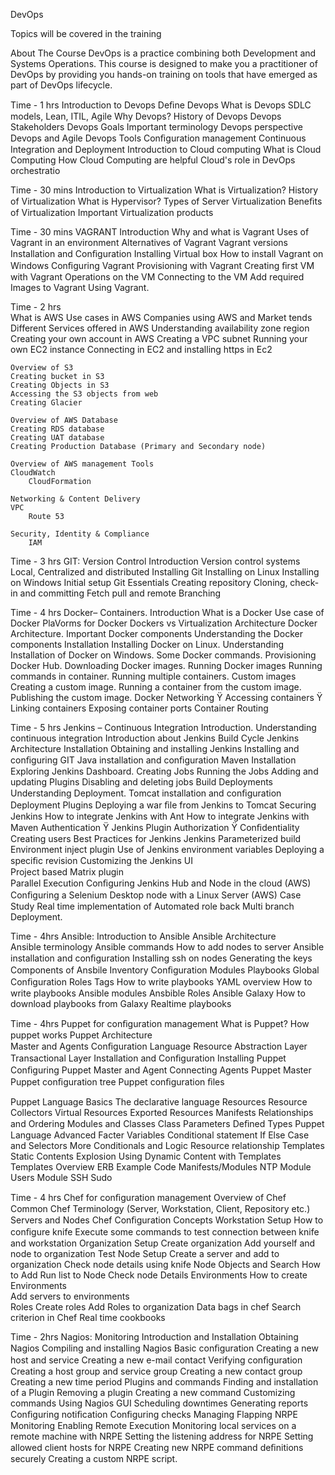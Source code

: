 DevOps

Topics will be covered in the training

About The Course
DevOps is a practice combining both Development and Systems Operations. This course is designed to make you a practitioner of DevOps by providing you hands-on training on tools that have emerged as part of DevOps lifecycle.

Time - 1 hrs
Introduction to Devops
	Deﬁne Devops
	What is Devops
	SDLC models, Lean, ITIL, Agile
	Why Devops?
	History of Devops
	Devops Stakeholders
	Devops Goals
	Important terminology
	Devops perspective
	Devops and Agile
	Devops Tools
	Conﬁguration management
	Continuous Integration and Deployment
Introduction to Cloud computing
	What is Cloud Computing
	How Cloud Computing are helpful
	Cloud's role in DevOps orchestratio
 
Time - 30 mins
Introduction to Virtualization
	What is Virtualization?
	History of Virtualization
	What is Hypervisor?
	Types of Server Virtualization
	Beneﬁts of Virtualization
	Important Virtualization products
	

Time - 30 mins
VAGRANT
	Introduction
	Why and what is Vagrant
	Uses of Vagrant in an environment
	Alternatives of Vagrant
	Vagrant versions
	Installation and Conﬁguration
	Installing Virtual box
	How to install Vagrant on Windows
	Conﬁguring Vagrant
	Provisioning with Vagrant
	Creating ﬁrst VM with Vagrant
	Operations on the VM
	Connecting to the VM
	Add required Images to Vagrant
	Using Vagrant.
	
Time - 2 hrs	
What is AWS
	Use cases in AWS
	Companies using AWS and Market tends
	Different  Services offered in AWS
	Understanding availability zone
	region
	Creating your own account in AWS
	Creating a VPC
	subnet
	Running your own EC2 instance
	Connecting in EC2 and installing https in Ec2
	
	Overview of S3
	Creating bucket in S3
	Creating Objects in S3
	Accessing the S3 objects from web
	Creating Glacier 
	
	Overview of AWS Database
	Creating RDS database
	Creating UAT database
	Creating Production Database (Primary and Secondary node)
	
	Overview of AWS management Tools
	CloudWatch
    	CloudFormation
	
	Networking & Content Delivery
	VPC
    	Route 53
	
	Security, Identity & Compliance
    	IAM
Time - 3 hrs
GIT: Version Control
	Introduction
	Version control systems
	Local, Centralized and distributed
	Installing Git
	Installing on Linux
	Installing on Windows
	Initial setup
	Git Essentials
	Creating repository
	Cloning, check-in and committing
	Fetch pull and remote
	Branching

Time - 4 hrs
Docker– Containers.
	Introduction
	What is a Docker
	Use case of Docker
	PlaVorms for Docker
	Dockers vs Virtualization
	Architecture
	Docker Architecture.
	Important Docker components
	Understanding the Docker components
	Installation
	Installing Docker on Linux.
	Understanding Installation of Docker on Windows.
	Some Docker commands.
	Provisioning
	Docker Hub.
	Downloading Docker images.
	Running Docker images
	Running commands in container.
	Running multiple containers.
	Custom images
	Creating a custom image.
	Running a container from the custom image.
	Publishing the custom image.
	Docker Networking Ÿ	Accessing containers Ÿ	Linking containers
	Exposing container ports
	Container Routing

Time - 5 hrs
Jenkins – Continuous Integration
	Introduction.
	Understanding continuous integration
	Introduction about Jenkins
	Build Cycle
	Jenkins Architecture
	Installation
	Obtaining and installing Jenkins
	Installing and conﬁguring GIT
	Java installation and conﬁguration
	Maven Installation
	Exploring Jenkins Dashboard.
	Creating Jobs
	Running the Jobs
	Adding and updating Plugins
	Disabling and deleting jobs
	Build Deployments
	Understanding Deployment.
	Tomcat installation and conﬁguration
	Deployment Plugins
	Deploying a war ﬁle from Jenkins to Tomcat
	Securing Jenkins
	How to integrate Jenkins with Ant
	How to integrate Jenkins with Maven
	Authentication Ÿ	Jenkins Plugin
	Authorization Ÿ	Conﬁdentiality 	
	Creating users
	Best Practices for Jenkins
	Jenkins Parameterized build
	Environment inject plugin
	Use of Jenkins environment variables
	Deploying a speciﬁc revision
	Customizing the Jenkins UI  	
	Project based Matrix plugin 	
	Parallel Execution
	Conﬁguring Jenkins Hub and Node in the cloud (AWS)
	Conﬁguring a Selenium Desktop node with a Linux Server (AWS)
	Case Study
	Real time implementation of Automated role back
	Multi branch Deployment.

Time - 4hrs
Ansible:
	Introduction to Ansible
	Ansible Architecture  
	Ansible terminology
	Ansible commands
	How to add nodes to server
	Ansible installation and conﬁguration
	Installing ssh on nodes
	Generating the keys
	Components of Ansbile
	Inventory
	Conﬁguration
	Modules
	Playbooks
	Global Conﬁguration
	Roles
	Tags
	How to write playbooks
	YAML overview
	How to write playbooks
	Ansible modules
	Ansbible Roles
	Ansible Galaxy
	How to download playbooks from Galaxy
	Realtime playbooks
  
Time - 4hrs	
Puppet for conﬁguration management
	What is Puppet?
	How puppet works 
	Puppet Architecture 	
	Master and Agents
	Conﬁguration Language
	Resource Abstraction Layer
	Transactional Layer
	Installation and Conﬁguration
	Installing Puppet
	Conﬁguring Puppet Master and Agent
	Connecting Agents
	Puppet Master
	Puppet conﬁguration tree
	Puppet conﬁguration ﬁles

Puppet Language Basics
	The declarative language
	Resources
	Resource Collectors
	Virtual Resources
	Exported Resources
	Manifests
	Relationships and Ordering
	Modules and Classes
	Class Parameters
	Deﬁned Types
Puppet Language Advanced
	Facter
	Variables
	Conditional statement
	If Else
	Case and Selectors
	More Conditionals and Logic
	Resource relationship
	Templates
	Static Contents Explosion
	Using Dynamic Content with Templates
	Templates Overview
	ERB
	Example Code Manifests/Modules
	NTP Module
	Users Module
	SSH
	Sudo

Time - 4 hrs
Chef for conﬁguration management
	Overview of Chef
	Common Chef Terminology (Server, Workstation, Client, Repository etc.)
	Servers and Nodes
	Chef Conﬁguration Concepts
	Workstation Setup
	How to conﬁgure knife
	Execute some commands to test connection between knife and workstation
	Organization Setup
	Create organization
	Add yourself and node to organization
	Test Node Setup
	Create a server and add to organization
	Check node details using knife
	Node Objects and Search
	How to Add Run list to Node
	Check node Details
	Environments
	How to create Environments        
	Add servers to environments        
	Roles
	Create roles
	Add Roles to organization
	Data bags in chef
	Search criterion in Chef
	Real time cookbooks

Time - 2hrs
Nagios: Monitoring
	Introduction and Installation
	Obtaining Nagios
	Compiling and installing Nagios
	Basic conﬁguration
	Creating a new host and service
	Creating a new e-mail contact
	Verifying conﬁguration
	Creating a host group and service group
	Creating a new contact group
	Creating a new time period
	Plugins and commands
	Finding and installation of a Plugin
	Removing a plugin
	Creating a new command
	Customizing commands
	Using Nagios GUI
	Scheduling downtimes
	Generating reports
	Conﬁguring notiﬁcation
	Conﬁguring checks
	Managing Flapping
	NRPE Monitoring
	Enabling Remote Execution
	Monitoring local services on a remote machine with NRPE
	Setting the listening address for NRPE
	Setting allowed client hosts for NRPE
	Creating new NRPE command deﬁnitions securely
	Creating a custom NRPE script.
